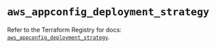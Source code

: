 # `aws_appconfig_deployment_strategy`

Refer to the Terraform Registry for docs: [`aws_appconfig_deployment_strategy`](https://registry.terraform.io/providers/hashicorp/aws/6.2.0/docs/resources/appconfig_deployment_strategy).
